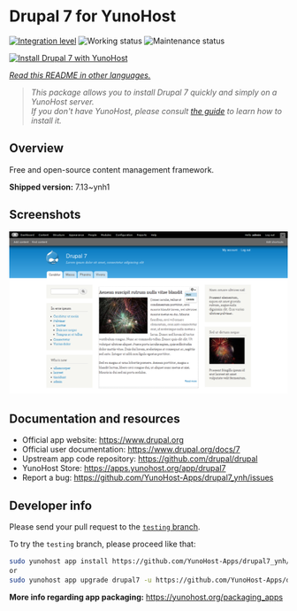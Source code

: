 <!--
N.B.: This README was automatically generated by <https://github.com/YunoHost/apps/tree/master/tools/readme_generator>
It shall NOT be edited by hand.
-->

# Drupal 7 for YunoHost

[![Integration level](https://apps.yunohost.org/badge/integration/drupal7)](https://ci-apps.yunohost.org/ci/apps/drupal7/)
![Working status](https://apps.yunohost.org/badge/state/drupal7)
![Maintenance status](https://apps.yunohost.org/badge/maintained/drupal7)

[![Install Drupal 7 with YunoHost](https://install-app.yunohost.org/install-with-yunohost.svg)](https://install-app.yunohost.org/?app=drupal7)

*[Read this README in other languages.](./ALL_README.md)*

> *This package allows you to install Drupal 7 quickly and simply on a YunoHost server.*  
> *If you don't have YunoHost, please consult [the guide](https://yunohost.org/install) to learn how to install it.*

## Overview

Free and open-source content management framework.


**Shipped version:** 7.13~ynh1

## Screenshots

![Screenshot of Drupal 7](./doc/screenshots/screenshot.png)

## Documentation and resources

- Official app website: <https://www.drupal.org>
- Official user documentation: <https://www.drupal.org/docs/7>
- Upstream app code repository: <https://github.com/drupal/drupal>
- YunoHost Store: <https://apps.yunohost.org/app/drupal7>
- Report a bug: <https://github.com/YunoHost-Apps/drupal7_ynh/issues>

## Developer info

Please send your pull request to the [`testing` branch](https://github.com/YunoHost-Apps/drupal7_ynh/tree/testing).

To try the `testing` branch, please proceed like that:

```bash
sudo yunohost app install https://github.com/YunoHost-Apps/drupal7_ynh/tree/testing --debug
or
sudo yunohost app upgrade drupal7 -u https://github.com/YunoHost-Apps/drupal7_ynh/tree/testing --debug
```

**More info regarding app packaging:** <https://yunohost.org/packaging_apps>
